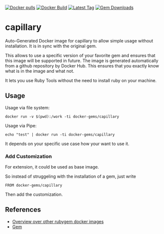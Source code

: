 [![Docker pulls](https://img.shields.io/docker/pulls/rubygem/capillary.svg)](https://hub.docker.com/r/rubygem/capillary/)
[![Docker Build](https://img.shields.io/docker/automated/rubygem/capillary.svg)](https://hub.docker.com/r/rubygem/capillary/)
[![Latest Tag](https://img.shields.io/github/tag/docker-rubygem/capillary.svg)](https://hub.docker.com/r/rubygem/capillary/)
[![Gem Downloads](https://img.shields.io/gem/dt/capillary.svg)](https://rubygems.org/gems/capillary/)
# capillary

Auto-Generated Docker image for capillary to allow simple usage without installation.
It is in sync with the original gem.

This allows to use a specific version of your favorite gem and ensures that this image will be supported in future.
The image is generated automatically from a github repository by Docker Hub.
This ensures that you exactly know what is in the image and what not.

It lets you use Ruby Tools without the need to install ruby on your machine.

## Usage

Usage via file system:

`docker run -v $(pwd):/work -ti docker-gems/capillary`

Usage via Pipe:

`echo "test" | docker run -ti docker-gems/capillary`

It depends on your specific use case how your want to use it.

### Add Customization

For extension, it could be used as base image.

So instead of struggeling with the installation of a gem, just write

`FROM docker-gems/capillary`

Then add the customization.

## References

 - [Overview over other rubygem docker images](https://github.com/thinkbot/docker-rubygem)
 - [Gem](https://rubygems.org/gems/capillary/)
